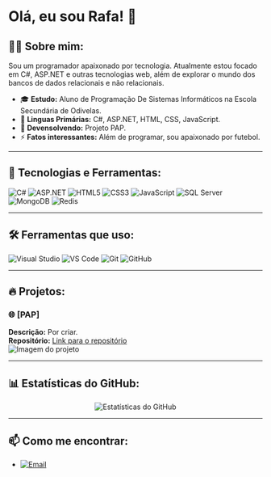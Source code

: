 # Olá, eu sou Rafa! 👋

## 👨‍💻 Sobre mim:
Sou um programador apaixonado por tecnologia. Atualmente estou focado em C#, ASP.NET e outras tecnologias web, além de explorar o mundo dos bancos de dados relacionais e não relacionais.

- 🎓 **Estudo:** Aluno de Programação De Sistemas Informáticos na Escola Secundária de Odivelas.
- 🌱 **Linguas Primárias:** C#, ASP.NET, HTML, CSS, JavaScript.
- 💼 **Devensolvendo:** Projeto PAP.
- ⚡ **Fatos interessantes:** Além de programar, sou apaixonado por futebol.

---

## 🚀 Tecnologias e Ferramentas:
![C#](https://img.shields.io/badge/-C%23-blue?style=flat-square&logo=c-sharp) 
![ASP.NET](https://img.shields.io/badge/-ASP.NET-5C2D91?style=flat-square&logo=dotnet)
![HTML5](https://img.shields.io/badge/-HTML5-E34F26?style=flat-square&logo=html5)
![CSS3](https://img.shields.io/badge/-CSS3-1572B6?style=flat-square&logo=css3)
![JavaScript](https://img.shields.io/badge/-JavaScript-F7DF1E?style=flat-square&logo=javascript)
![SQL Server](https://img.shields.io/badge/-SQL%20Server-CC2927?style=flat-square&logo=microsoft-sql-server)
![MongoDB](https://img.shields.io/badge/-MongoDB-47A248?style=flat-square&logo=mongodb)
![Redis](https://img.shields.io/badge/-Redis-DC382D?style=flat-square&logo=redis)

---

## 🛠️ Ferramentas que uso:
![Visual Studio](https://img.shields.io/badge/-Visual%20Studio-5C2D91?style=flat-square&logo=visual-studio)
![VS Code](https://img.shields.io/badge/-VS%20Code-007ACC?style=flat-square&logo=visual-studio-code)
![Git](https://img.shields.io/badge/-Git-F05032?style=flat-square&logo=git)
![GitHub](https://img.shields.io/badge/-GitHub-181717?style=flat-square&logo=github)

---

## 🔥 Projetos:
### 🌐 [PAP]
**Descrição:** Por criar.  
**Repositório:** [Link para o repositório]()  
![Imagem do projeto]()

---

## 📊 Estatísticas do GitHub:
<p align="center">
  <img src="https://github-readme-stats.vercel.app/api?username=Zipex-Dev&show_icons=true&theme=radical" alt="Estatísticas do GitHub" />
</p>

---

## 📫 Como me encontrar:
- [![Email](https://img.shields.io/badge/-Email-D14836?style=flat-square&logo=gmail&logoColor=white)](mailto:rafalogon06@gmail.com)
